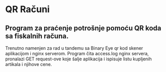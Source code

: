 # QR Računi
## Program za praćenje potrošnje pomoću QR koda sa fiskalnih računa.

Trenutno namenjen za rad u tandemu sa Binary Eye qr kod skener aplikacijom i nginx serverom.
Program čita access.log nginx servera, pronalazi GET request-ove koje šalje aplikacija i ispisuje listu kupljenih artikala i njihove cene.
